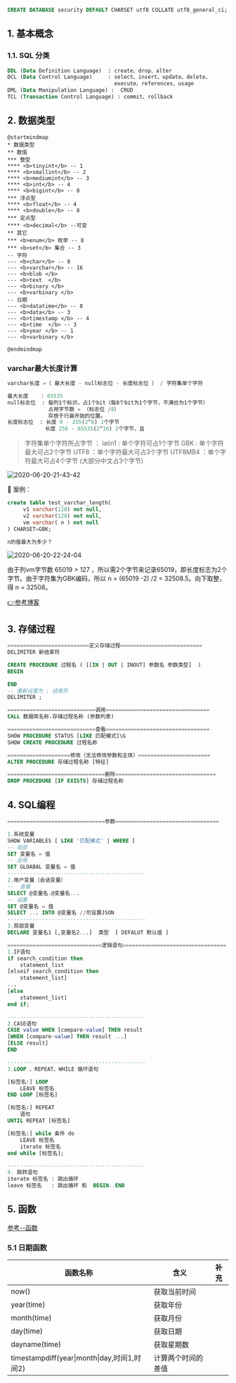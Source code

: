 
```sql

CREATE DATABASE security DEFAULT CHARSET utf8 COLLATE utf8_general_ci;

```

## 1. 基本概念

### 1.1. SQL 分类

```sql
DDL (Data Definition Language)  : create、drop、alter
DCL (Data Control Language)     : select、insert、update、delete、
                                  execute、references、usage
DML (Data Manipulation Language) :  CRUD
TCL (Transaction Control Language) : commit、rollback
```

## 2. 数据类型

```puml
@startmindmap
* 数据类型
** 数值
*** 整型
**** <b>tinyint</b> -- 1
**** <b>smallint</b> -- 2
**** <b>mediumint</b> -- 3
**** <b>int</b> -- 4
**** <b>bigint</b> -- 8
*** 浮点型
**** <b>float</b> -- 4
**** <b>double</b> -- 8
*** 定点型
**** <b>decimal</b> --可变
** 其它
*** <b>enum</b> 枚举 -- 8
*** <b>set</b> 集合 -- 3
-- 字符
--- <b>char</b> -- 8
--- <b>varchar</b> -- 16
--- <b>blob </b>
--- <b>text  </b>
--- <b>binary </b>
--- <b>varbinary </b>
-- 日期
--- <b>datatime</b> -- 8
--- <b>data</b> -- 3
--- <b>timestamp </b> -- 4
--- <b>time  </b> -- 3
--- <b>year </b> -- 1
--- <b>varbinary </b>

@endmindmap
```

### varchar最大长度计算

```sql
varchar长度 =（ 最大长度 - null标志位 - 长度标志位 ） / 字符集单个字符

最大长度    : 65535
null标志位  : 每列1个标识，占1个bit（每8个bit为1个字节，不满也为1个字节）
             占用字节数 = （标志位 /8）
             存放于行最开始的位置。
长度标志位  : 长度 0 - 255(2^8) 1个字节
            长度 256 - 65535(2^16) 2个字节，且

```

>字符集单个字符所占字节 ：
latin1 : 单个字符可占1个字节
GBK : 单个字符最大可占2个字节
UTF8 ：单个字符最大可占3个字节
UTF8MB4 ：单个字符最大可占4个字节 (大部分中文占3个字节)

![2020-06-20-21-43-42](./imgs/基本使用.md/2020-06-20-21-43-42.png)

🔹 案例：

```sql
create table test_varchar_length(
     v1 varchar(128) not null,
     v2 varchar(128) not null,
     vm varchar( n ) not null
) CHARSET=GBK;

n的值最大为多少？
```

![2020-06-20-22-24-04](./imgs/基本使用.md/2020-06-20-22-24-04.png)

由于列vm字节数 65019 > 127 ，所以需2个字节来记录65019，即长度标志为2个字节。由于字符集为GBK编码，所以 n = (65019 -2) /2  = 32508.5。向下取整，得 n = 32508。

[👉参考博客](https://learn.blog.csdn.net/article/details/103341778)

## 3. 存储过程

```sql
==========================定义存储过程==========================
DELIMITER 新结束符

CREATE PROCEDURE 过程名 ( [[IN | OUT | INOUT] 参数名 参数类型]  )
BEGIN

END
-- 重新设置为 ; 结束符
DELIMITER ; 

============================调用=================================
CALL 数据库名称.存储过程名称 (参数列表)

============================查看=================================
SHOW PROCEDURE STATUS [LIKE 匹配模式]\G
SHOW CREATE PROCEDURE 过程名称

====================修改（无法修改参数和主体）=======================
ALTER PROCEDURE 存储过程名称 [特征]

===============================删除================================
DROP PROCEDURE [IF EXISTS] 存储过程名称
```

## 4. SQL编程

```sql
===============================参数=================================

1.系统变量
SHOW VARIABLES [ LIKE '匹配模式' | WHERE ]
-- 局部
SET 变量名 = 值
-- 全局
SET GLOABAL 变量名 = 值
--------------------------------------------
2.用户变量（会话变量）
--  查看
SELECT @变量名.@变量名...
-- 设置
SET @变量名 = 值
SELECT ... INTO @变量名 //可设置JSON
--------------------------------------------
3.局部变量
DECLARE 变量名1 [,变量名2...]  类型  [ DEFALUT 默认值 ]

==============================逻辑语句=================================
1.IF语句
if search_condition then
    statement_list
[elseif search_condition then
    statement_list]
...
[else
    statement_list]
end if;

--------------------------------------------
2.CASE语句
CASE value WHEN [compare-value] THEN result
[WHEN [compare-value] THEN result ...]
[ELSE result]
END

--------------------------------------------
3.LOOP 、REPEAT、WHILE 循环语句

[标签名:] LOOP
    LEAVE 标签名
END LOOP [标签名]

[标签名:] REPEAT
    语句
UNTIL REPEAT [标签名]

[标签名:] while 条件 do
    LEAVE 标签名
    iterate 标签名
end while [标签名];

--------------------------------------------
4. 跳转语句
iterate 标签名 : 跳出循环
leave 标签名   : 跳出循环 和  BEGIN..END
```

## 5. 函数

[参考--函数](https://www.yiibai.com/mysql/functions.html)

### 5.1 日期函数

|函数名称|含义|补充|
|-|-|-|
|now()|获取当前时间||
|year(time)|获取年份||
|month(time)|获取月份||
|day(time)|获取日期||
|dayname(time)|获取星期数|
|timestampdiff(year\|month\|day,时间1,时间2)|计算两个时间的差值|
